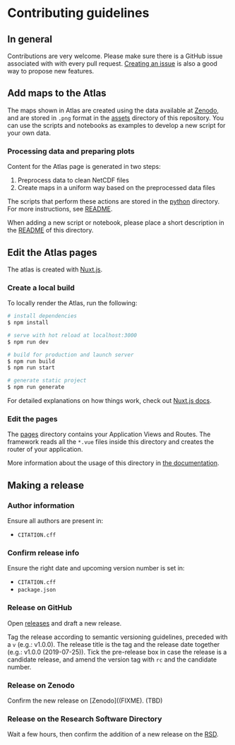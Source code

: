 # Contributing guidelines

## In general

Contributions are very welcome. Please make sure there is a GitHub issue
associated with with every pull request. [Creating an issue](https://github.com/eucp-project/atlas/issues/new) is also a good way to
propose new features.

## Add maps to the Atlas

The maps shown in Atlas are created using the data available at [Zenodo](https://zenodo.org/record/5645154),
and are stored in `.png` format in the [assets](./assets) directory of this
repository. You can use the scripts and notebooks as examples to develop a new
script for your own data.

### Processing data and preparing plots

Content for the Atlas page is generated in two steps:

1. Preprocess data to clean NetCDF files
2. Create maps in a uniform way based on the preprocessed data files

The scripts that perform these actions are stored in the [python](./python)
directory. For more instructions, see [README](./python/README.md).

When adding a new script or notebook, please place a short description in the
[README](./python/README.md) of this directory.

## Edit the Atlas pages

The atlas is created with
[Nuxt.js](https://nuxtjs.org/docs/get-started/installation).

### Create a local build

To locally render the Atlas, run the following:

```bash
# install dependencies
$ npm install

# serve with hot reload at localhost:3000
$ npm run dev

# build for production and launch server
$ npm run build
$ npm run start

# generate static project
$ npm run generate
```

For detailed explanations on how things work, check out [Nuxt.js
docs](https://nuxtjs.org).

### Edit the pages

The [pages](./pages) directory contains your Application Views and Routes. The
framework reads all the `*.vue` files inside this directory and creates the
router of your application.

More information about the usage of this directory in [the
documentation](https://nuxtjs.org/guide/routing).

## Making a release

### Author information

Ensure all authors are present in:

- `CITATION.cff`

### Confirm release info

Ensure the right date and upcoming version number is set in:

- `CITATION.cff`
- `package.json`

### Release on GitHub

Open [releases](https://github.com/eucp-project/atlas/releases) and draft a new
release.

Tag the release according to semantic versioning guidelines, preceded with a `v`
(e.g.: v1.0.0). The release title is the tag and the release date together
(e.g.: v1.0.0 (2019-07-25)). Tick the pre-release box in case the release is a
candidate release, and amend the version tag with `rc` and the candidate number.

### Release on Zenodo

Confirm the new release on [Zenodo]((FIXME). (TBD)

### Release on the Research Software Directory

Wait a few hours, then confirm the addition of a new release on the
[RSD](https://www.research-software.nl/software/eucp-atlas).
